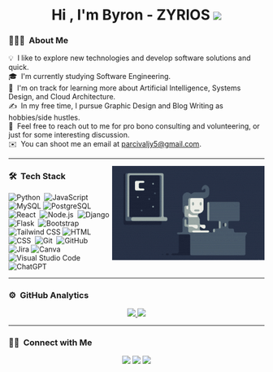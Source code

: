 
<h1 align="center"><b>Hi , I'm Byron - ZYRIOS </b><img src="https://media.giphy.com/media/hvRJCLFzcasrR4ia7z/giphy.gif" width="35"></h1>
<!-- ## 👋 &nbsp;Hey there! I'm Aditya -->

### 👨🏻‍💻 &nbsp;About Me

💡 &nbsp;I like to explore new technologies and develop software solutions and quick.\
🎓 &nbsp;I'm currently studying Software Engineering.\
🌱 &nbsp;I'm on track for learning more about Artificial Intelligence, Systems Design, and Cloud Architecture.\
✍️ &nbsp;In my free time, I pursue Graphic Design and Blog Writing as hobbies/side hustles.\
💬 &nbsp;Feel free to reach out to me for pro bono consulting and volunteering, or just for some interesting discussion.\
✉️ &nbsp;You can shoot me an email at parcivaljy5@gmail.com.
<hr>
<img alt="Night Coding" src="https://raw.githubusercontent.com/AVS1508/AVS1508/master/assets/Night-Coding.gif" align="right"/>

### 🛠 &nbsp;Tech Stack

![Python](https://img.shields.io/badge/-Python-05122A?style=flat&logo=python)&nbsp;
![JavaScript](https://img.shields.io/badge/-JavaScript-05122A?style=flat&logo=javascript)&nbsp;
![MySQL](https://img.shields.io/badge/-MySQL-05122A?style=flat&logo=mysql&logoColor=4479A1)
![PostgreSQL](https://img.shields.io/badge/-PostgreSQL-05122A?style=flat&logo=postgresql&logoColor=336791)
![React](https://img.shields.io/badge/-React-05122A?style=flat&logo=react)&nbsp;
![Node.js](https://img.shields.io/badge/-Node.js-05122A?style=flat&logo=node.js)&nbsp;
![Django](https://img.shields.io/badge/-Django-05122A?style=flat&logo=django&logoColor=092E20)&nbsp;
![Flask](https://img.shields.io/badge/-Flask-05122A?style=flat&logo=flask)&nbsp;
![Bootstrap](https://img.shields.io/badge/-Bootstrap-05122A?style=flat&logo=bootstrap&logoColor=563D7C)\
![Tailwind CSS](https://img.shields.io/badge/-Tailwind%20CSS-05122A?style=flat&logo=tailwindcss&logoColor=38B2AC)
![HTML](https://img.shields.io/badge/-HTML-05122A?style=flat&logo=HTML5)&nbsp;
![CSS](https://img.shields.io/badge/-CSS-05122A?style=flat&logo=CSS3&logoColor=1572B6)&nbsp;
![Git](https://img.shields.io/badge/-Git-05122A?style=flat&logo=git)&nbsp;
![GitHub](https://img.shields.io/badge/-GitHub-05122A?style=flat&logo=github)&nbsp;
![Jira](https://img.shields.io/badge/-Jira-05122A?style=flat&logo=jira&logoColor=0052CC)
![Canva](https://img.shields.io/badge/-Canva-05122A?style=flat&logo=canva&logoColor=00C4CC)
![Visual Studio Code](https://img.shields.io/badge/-Visual%20Studio%20Code-05122A?style=flat&logo=visual-studio-code&logoColor=007ACC)&nbsp;
![ChatGPT](https://img.shields.io/badge/-ChatGPT-05122A?style=flat&logo=openai&logoColor=white)<hr>


### ⚙️ &nbsp;GitHub Analytics

<p align="center">
<a href="https://github.com/Parci25ZY">
  <img height="180em" src="https://github-readme-stats-eight-theta.vercel.app/api?username=Parci25ZY&show_icons=true&theme=algolia&include_all_commits=true&count_private=true"/>
  <img height="180em" src="https://github-readme-stats-eight-theta.vercel.app/api/top-langs/?username=Parci25ZY&layout=compact&langs_count=8&theme=algolia"/>
</a>
</p><hr>

### 🤝🏻 &nbsp;Connect with Me

<p align="center">
<a href="parcivaljy5@gmail.com"><img src="https://img.shields.io/badge/-parcivaljy5@gmail.com-D14836?style=flat&logo=Gmail&logoColor=white"/></a>
<a href="https://instagram.com/byaguarios"><img src="https://img.shields.io/badge/-@byaguarios-E4405F?style=flat&logo=Instagram&logoColor=white"/></a>
<a href="https://www.linkedin.com/in/Byron Yaguar">
   <img src="https://img.shields.io/badge/-LinkedIn-0077B5?style=flat&logo=linkedin&logoColor=white"/>
</a>

</p>
